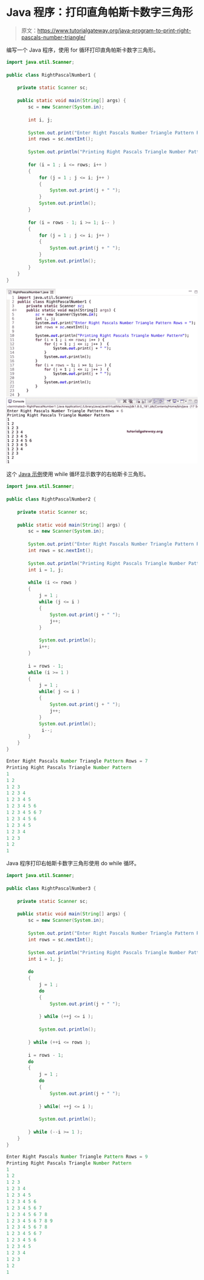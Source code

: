 # Java 程序：打印直角帕斯卡数字三角形

> 原文：<https://www.tutorialgateway.org/java-program-to-print-right-pascals-number-triangle/>

编写一个 Java 程序，使用 for 循环打印直角帕斯卡数字三角形。

```java
import java.util.Scanner;

public class RightPascalNumber1 {

	private static Scanner sc;

	public static void main(String[] args) {
		sc = new Scanner(System.in);

		int i, j;

		System.out.print("Enter Right Pascals Number Triangle Pattern Rows = ");
		int rows = sc.nextInt();

		System.out.println("Printing Right Pascals Triangle Number Pattern");

		for (i = 1 ; i <= rows; i++ ) 
		{
			for (j = 1 ; j <= i; j++ ) 
			{
				System.out.print(j + " ");
			}
			System.out.println();
		}

		for (i = rows - 1; i >= 1; i-- ) 
		{
			for (j = 1 ; j <= i; j++ ) 
			{
				System.out.print(j + " ");
			}
			System.out.println();
		}
	}
}
```

![Java Program to Print Right Pascals Number Triangle](img/2303d69f6ded42b7cacc1512d42869bf.png)

这个 [Java 示例](https://www.tutorialgateway.org/learn-java-programs/)使用 while 循环显示数字的右帕斯卡三角形。

```java
import java.util.Scanner;

public class RightPascalNumber2 {

	private static Scanner sc;

	public static void main(String[] args) {
		sc = new Scanner(System.in);

		System.out.print("Enter Right Pascals Number Triangle Pattern Rows = ");
		int rows = sc.nextInt();

		System.out.println("Printing Right Pascals Triangle Number Pattern");
		int i = 1, j;

		while (i <= rows ) 
		{
			j = 1 ;
			while (j <= i ) 
			{
				System.out.print(j + " ");
				j++;
			}

			System.out.println();
			i++;
		}

		i = rows - 1; 
		while (i >= 1 ) 
		{
			j = 1 ;
			while( j <= i ) 
			{
				System.out.print(j + " ");
				j++;
			}
			System.out.println();
			 i--;
		}
	}
}
```

```java
Enter Right Pascals Number Triangle Pattern Rows = 7
Printing Right Pascals Triangle Number Pattern
1 
1 2 
1 2 3 
1 2 3 4 
1 2 3 4 5 
1 2 3 4 5 6 
1 2 3 4 5 6 7 
1 2 3 4 5 6 
1 2 3 4 5 
1 2 3 4 
1 2 3 
1 2 
1 
```

Java 程序打印右帕斯卡数字三角形使用 do while 循环。

```java
import java.util.Scanner;

public class RightPascalNumber3 {

	private static Scanner sc;

	public static void main(String[] args) {
		sc = new Scanner(System.in);

		System.out.print("Enter Right Pascals Number Triangle Pattern Rows = ");
		int rows = sc.nextInt();

		System.out.println("Printing Right Pascals Triangle Number Pattern");
		int i = 1, j;

		do
		{
			j = 1 ;
			do
			{
				System.out.print(j + " ");

			} while (++j <= i );

			System.out.println();

		} while (++i <= rows );

		i = rows - 1; 
		do
		{
			j = 1 ;
			do
			{
				System.out.print(j + " ");

			} while( ++j <= i );

			System.out.println();

		} while (--i >= 1 );
	}
}
```

```java
Enter Right Pascals Number Triangle Pattern Rows = 9
Printing Right Pascals Triangle Number Pattern
1 
1 2 
1 2 3 
1 2 3 4 
1 2 3 4 5 
1 2 3 4 5 6 
1 2 3 4 5 6 7 
1 2 3 4 5 6 7 8 
1 2 3 4 5 6 7 8 9 
1 2 3 4 5 6 7 8 
1 2 3 4 5 6 7 
1 2 3 4 5 6 
1 2 3 4 5 
1 2 3 4 
1 2 3 
1 2 
1 
```